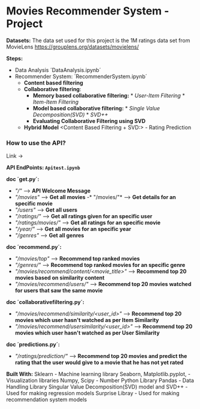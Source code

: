 # Movies Recommender System - Project


**Datasets:** The data set used for this project is the 1M ratings data set from MovieLens <https://grouplens.org/datasets/movielens/>

**Steps:**
* Data Analysis ´DataAnalysis.ipynb´
* Recommender System: ´RecommenderSystem.ipynb´
    * **Content based filtering** <Sklearn>
    * **Collaborative filtering**:
         * **Memory based collaborative filtering:**<Sklearn>
                * *User-Item Filtering* 
                * *Item-Item Filtering*  
         * **Model based collaborative filtering:** <Surprise Library> 
                * *Single Value Decomposition(SVD)* <Matrix Factorization>
                * *SVD++*
         * **Evaluating Collaborative Filtering using SVD** 
    * **Hybrid Model** <Content Based Filtering + SVD:> - Rating Prediction


### **How to use the API?**

Link ->

**API EndPoints: `Apitest.ipynb`**

**doc ´get.py´:**
 - *"/"* --> **API Welcome Message**
 - *"/movies"* --> **Get all movies**
 -* "/movies/<movie>"* --> **Get details for an specific movie**
 - *"/users"* --> **Get all users**
 - *"/ratings/<userid>"* --> **Get all ratings given for an specific user**
 - *"/ratings/movies/<movieid>"* --> **Get all ratings for an specific movie**
 - *"/year/<year>"* --> **Get all movies for an specific year**
 - *"/genres"* --> **Get all genres**

 **doc ´recommend.py´:**
- *"/movies/top"* --> **Recommend top ranked movies**
- *"/genres/<genre>"* --> **Recommend top ranked movies for an specific genre**
- *"/movies/recommend/content/<movie_title>"* --> **Recommend top 20 movies based on similarity content**
- *"/movies/recommend/users/<movie>"* --> **Recommend top 20 movies watched for users that saw the same movie**

**doc ´collaborativefiltering.py´:**
- *"/movies/recommend/similarity/<user_id>"* --> **Recommend top 20 movies which user hasn't watched as per Item Similarity**
- *"/movies/recommend/usersimilarity/<user_id>"* --> **Recommend top 20 movies which user hasn't watched as per User Similarity**

**doc ´predictions.py´:**
- *"/ratings/prediction/<userId>"* --> **Recommend top 20 movies and predict the rating that the user would give to a movie that he has not yet rated**


**Built With:**
Sklearn - Machine learning library
Seaborn, Matplotlib.pyplot, - Visualization libraries
Numpy, Scipy - Number Python Library
Pandas - Data Handling Library
Singular Value Decomposition(SVD) model and SVD++  - Used for making regression models
Surprise Libray - Used for making recommendation system models